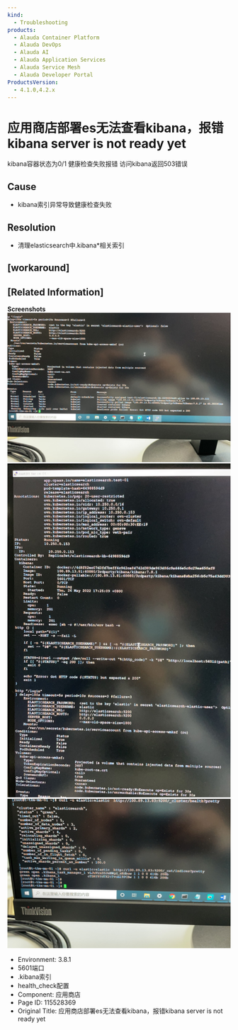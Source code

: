 ```yaml
---
kind:
  - Troubleshooting
products:
  - Alauda Container Platform
  - Alauda DevOps
  - Alauda AI
  - Alauda Application Services
  - Alauda Service Mesh
  - Alauda Developer Portal
ProductsVersion:
  - 4.1.0,4.2.x
---
```

<!-- A type of document that involves encountering a fault, diagnosing it, performing root cause analysis, and providing solutions. -->

# 应用商店部署es无法查看kibana，报错kibana server is not ready yet

kibana容器状态为0/1 健康检查失败报错 访问kibana返回503错误

## Cause
- kibana索引异常导致健康检查失败

## Resolution
- 清理elasticsearch中.kibana*相关索引

## [workaround]

## [Related Information]
**Screenshots**
![](assets/ying-yong-shang-dian-bu-shu-eswu-fa-cha-kan-kibana-bao-cuo-kibana-server-is-not/image2022-6-2_18-13-21.png)
![](assets/ying-yong-shang-dian-bu-shu-eswu-fa-cha-kan-kibana-bao-cuo-kibana-server-is-not/image2022-6-2_18-13-1.png)
![](assets/ying-yong-shang-dian-bu-shu-eswu-fa-cha-kan-kibana-bao-cuo-kibana-server-is-not/image2022-6-2_18-15-18.png)
- Environment: 3.8.1
- 5601端口
- .kibana索引
- health_check配置
- Component: 应用商店
- Page ID: 115528369
- Original Title: 应用商店部署es无法查看kibana，报错kibana server is not ready yet
